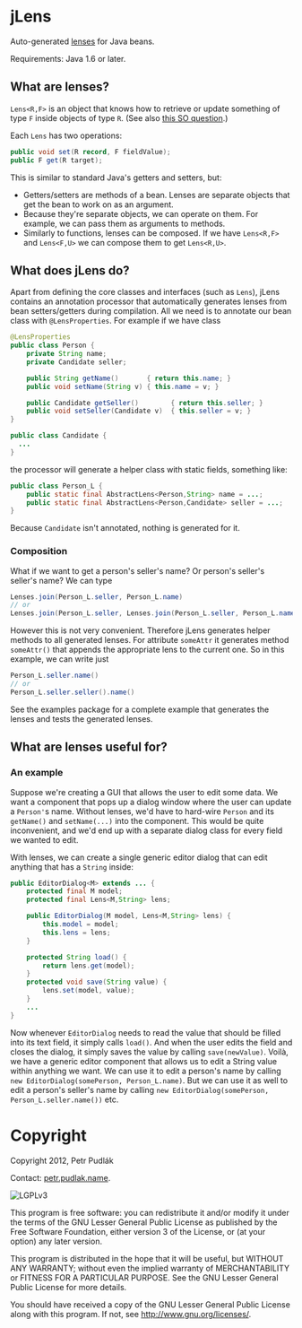 # jLens

Auto-generated [lenses](http://stackoverflow.com/q/8307370/1333025) for Java beans.

Requirements: Java 1.6 or later.


## What are lenses?

`Lens<R,F>` is an object that knows how to retrieve or update something of type
`F` inside objects of type `R`.
(See also [this SO question](http://stackoverflow.com/q/8307370/1333025).)

Each `Lens` has two operations:

```java
public void set(R record, F fieldValue);
public F get(R target);
```

This is similar to standard Java's getters and setters, but:

- Getters/setters are methods of a bean. Lenses are separate objects that
  get the bean to work on as an argument.
- Because they're separate objects, we can operate on them. For example, we can
  pass them as arguments to methods.
- Similarly to functions, lenses can be composed. If we have `Lens<R,F>` and
  `Lens<F,U>` we can compose them to get `Lens<R,U>`.


## What does jLens do?

Apart from defining the core classes and interfaces (such as `Lens`), jLens
contains an annotation processor that automatically generates lenses from bean
setters/getters during compilation. All we need is to annotate our bean class
with `@LensProperties`. For example if we have class

```java
@LensProperties
public class Person {
    private String name;
    private Candidate seller;

    public String getName()       { return this.name; }
    public void setName(String v) { this.name = v; }

    public Candidate getSeller()        { return this.seller; }
    public void setSeller(Candidate v)  { this.seller = v; }
}

public class Candidate {
  ...
}
```

the processor will generate a helper class with static fields, something like:

```java
public class Person_L {
    public static final AbstractLens<Person,String> name = ...;
    public static final AbstractLens<Person,Candidate> seller = ...;
}
```

Because `Candidate` isn't annotated, nothing is generated for it.


### Composition ###

What if we want to get a person's seller's name? Or person's seller's seller's
name? We can type

```java
Lenses.join(Person_L.seller, Person_L.name)
// or
Lenses.join(Person_L.seller, Lenses.join(Person_L.seller, Person_L.name))
```

However this is not very convenient. Therefore jLens generates helper methods
to all generated lenses. For attribute `someAttr` it generates method
`someAttr()` that appends the appropriate lens to the current one. So in this
example, we can write just

```java
Person_L.seller.name()
// or
Person_L.seller.seller().name()
```

See the examples package for a complete example that generates the lenses and
tests the generated lenses.

## What are lenses useful for?

### An example

Suppose we're creating a GUI that allows the user to edit some data. 
We want a component that pops up a dialog window where the user can update
a `Person'`s name. Without lenses, we'd have to hard-wire `Person` and its
`getName()` and `setName(...)` into the component. This would be quite
inconvenient, and we'd end up with a separate dialog class for every field we
wanted to edit. 

With lenses, we can create a single generic editor dialog that can edit
anything that has a `String` inside:

```java
public EditorDialog<M> extends ... {
    protected final M model;
    protected final Lens<M,String> lens;

    public EditorDialog(M model, Lens<M,String> lens) {
        this.model = model;
        this.lens = lens;
    }

    protected String load() {
        return lens.get(model);
    }
    protected void save(String value) {
        lens.set(model, value);
    }
    ...
}
```

Now whenever `EditorDialog` needs to read the value that should be filled into
its text field, it simply calls `load()`. And when the user edits the
field and closes the dialog, it simply saves the value by calling
`save(newValue)`. Voilà, we have a generic editor component that
allows us to edit a String value within anything we want. We can use it to edit
a person's name by calling `new EditorDialog(somePerson, Person_L.name)`. But
we can use it as well to edit a person's seller's name by calling  `new
EditorDialog(somePerson, Person_L.seller.name())` etc.

# Copyright

Copyright 2012, Petr Pudlák

Contact: [petr.pudlak.name](http://petr.pudlak.name/).

![LGPLv3](https://www.gnu.org/graphics/lgplv3-88x31.png)

This program is free software: you can redistribute it and/or modify it under
the terms of the GNU Lesser General Public License as published by the Free
Software Foundation, either version 3 of the License, or (at your option) any
later version.

This program is distributed in the hope that it will be useful, but WITHOUT ANY
WARRANTY; without even the implied warranty of MERCHANTABILITY or FITNESS FOR A
PARTICULAR PURPOSE.  See the GNU Lesser General Public License for more
details.

You should have received a copy of the GNU Lesser General Public License along
with this program.  If not, see <http://www.gnu.org/licenses/>.
